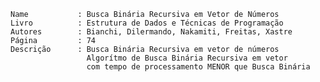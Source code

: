 
    Name           : Busca Binária Recursiva em Vetor de Números
    Livro          : Estrutura de Dados e Técnicas de Programação
    Autores        : Bianchi, Dilermando, Nakamiti, Freitas, Xastre
    Página         : 74
    Descrição      : Busca Binária Recursiva em vetor de números 
                     Algorítmo de Busca Binária Recursiva em vetor 
                     com tempo de processamento MENOR que Busca Binária 